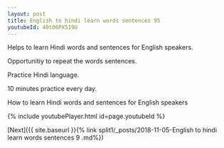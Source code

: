```yaml
---
layout: post
title: English to hindi learn words sentences 95 
youtubeId: 40tO6PX519U
---
```

 
 
Helps to learn Hindi words and sentences for English speakers.

Opportunitiy to repeat the words sentences. 

Practice Hindi language. 
 
10 minutes practice every day. 
 
How to learn Hindi words and sentences for English speakers 
 
{% include youtubePlayer.html id=page.youtubeId %}
 
 
[Next]({{ site.baseurl }}{% link  split1/_posts/2018-11-05-English to hindi learn words sentences 9 .md%})
 
